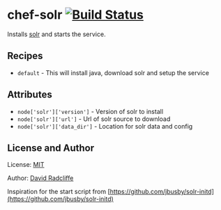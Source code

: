 # chef-solr [![Build Status](https://travis-ci.org/dwradcliffe/chef-solr.png?branch=master)](https://travis-ci.org/dwradcliffe/chef-solr)

Installs [solr](http://lucene.apache.org/solr/) and starts the service.

## Recipes

- `default` - This will install java, download solr and setup the service

## Attributes

- `node['solr']['version']` - Version of solr to install
- `node['solr']['url']` - Url of solr source to download
- `node['solr']['data_dir']` - Location for solr data and config


## License and Author

License: [MIT](https://github.com/dwradcliffe/chef-solr/blob/master/LICENSE)

Author: [David Radcliffe](https://github.com/dwradcliffe)

Inspiration for the start script from [https://github.com/jbusby/solr-initd](https://github.com/jbusby/solr-initd)
